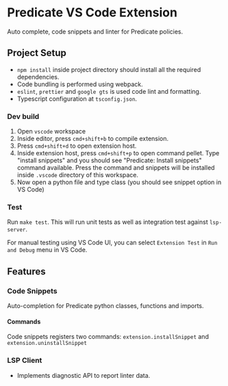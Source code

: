 # Predicate VS Code Extension

Auto complete, code snippets and linter for Predicate policies.

## Project Setup

- `npm install` inside project directory should install all the required dependencies.
- Code bundling is performed using webpack.
- `eslint`, `prettier` and `google gts` is used code lint and formatting.
- Typescript configuration at `tsconfig.json`.

### Dev build

1. Open `vscode` workspace
2. Inside editor, press `cmd+shift+b` to compile extension.
3. Press `cmd+shift+d` to open extension host.
4. Inside extension host, press `cmd+shift+p` to open command pellet. Type "install snippets" and you should see "Predicate: Install snippets" command available. Press the command and snippets will be installed inside `.vscode` directory of this workspace.
5. Now open a python file and type class (you should see snippet option in VS Code)

### Test

Run `make test`. This will run unit tests as well as integration test against `lsp-server`.

For manual testing using VS Code UI, you can select `Extension Test` in `Run and Debug` menu in VS Code.

## Features

### Code Snippets

Auto-completion for Predicate python classes, functions and imports.

#### Commands

Code snippets registers two commands: `extension.installSnippet` and `extension.uninstallSnippet`

### LSP Client

- Implements diagnostic API to report linter data.
